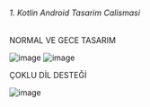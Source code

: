 ###### 1. Kotlin Android Tasarim Calismasi
NORMAL VE GECE TASARIM

![image](https://github.com/Gorur56/Android-Bootcamp-Program-Kotlin/assets/54911292/dbd8c331-80eb-434e-b0e7-c87bb98f560b) ![image](https://github.com/Gorur56/Android-Bootcamp-Program-Kotlin/assets/54911292/3b7793be-2914-427f-90f1-f96b84008da2)

ÇOKLU DİL DESTEĞİ

![image](https://github.com/Gorur56/Android-Bootcamp-Program-Kotlin/assets/54911292/10bed999-9387-48ea-9990-5435dd9ff508)


